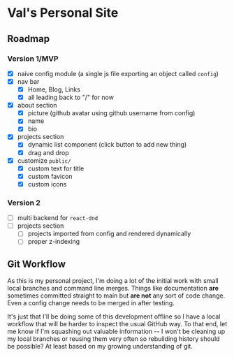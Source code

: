 # Val's Personal Site

## Roadmap

### Version 1/MVP

- [x] naive config module (a single js file exporting an object called `config`)
- [x] nav bar
	- [x] Home, Blog, Links
	- [x] all leading back to "/" for now
- [x] about section
	- [x] picture (github avatar using github username from config)
	- [x] name
	- [x] bio
- [x] projects section
	- [x] dynamic list component (click button to add new thing)
	- [x] drag and drop
- [x] customize `public/`
	- [x] custom text for title
	- [x] custom favicon
	- [x] custom icons

### Version 2

- [ ] multi backend for `react-dnd`
- [ ] projects section
	- [ ] projects imported from config and rendered dynamically
	- [ ] proper z-indexing
	
## Git Workflow

As this is my personal project, I'm doing a lot of the initial work with small local branches and command line merges. Things like documentation **are** sometimes committed straight to main but **are not** any sort of code change. Even a config change needs to be merged in after testing.

It's just that I'll be doing some of this development offline so I have a local workflow that will be harder to inspect the usual GitHub way. To that end, let me know if I'm squashing out valuable information -- I won't be cleaning up my local branches or reusing them very often so rebuilding history should be possible? At least based on my growing understanding of git.
